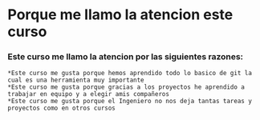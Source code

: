 # Porque me llamo la atencion este curso 

### Este curso me llamo la atencion por las siguientes razones:
    *Este curso me gusta porque hemos aprendido todo lo basico de git la cual es una herramienta muy importante 
    *Este curso me gusta porque gracias a los proyectos he aprendido a trabajar en equipo y a elegir amis compañeros 
    *Este curso me gusta porque el Ingeniero no nos deja tantas tareas y proyectos como en otros cursos 


